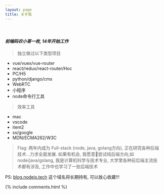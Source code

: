 ```yaml
---
layout: page
title: 关于我 
---
```


<p style="height: 20px;">
</p>

#### ***前端码农小哥一枚, 14年开始工作***


> 独立做过以下类型项目

*  vue/vuex/vue-router
*  react/redux/react-router/Hoc
*  PC/H5
*  python/django/cms
*  WebRTC
*  小程序
*  node命令行工具

> 效率工具

* mac
* vscode
* item2
* ss/google
* MDN/ECMA262/W3C


> Flag: 两年内成为 Full-stack (node, java,  golang方向), 正在研究各种后端技术...力求全面发展. 如果有机会, 我愿意尝试纯后端方向,如 node/java/golang, 我是计算机科学与技术专业, 大学里各种前后端主流技术都有涉及, 工作中也学习了一些后端技术

<p>
PS: <a href="//blog.nodejs.tech/#blog" target="_blank">blog.nodejs.tech</a> 这个域名将长期持有, 可以放心收藏!!! 



{% include comments.html %}

